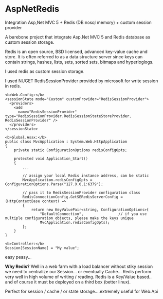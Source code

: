 # AspNetRedis
Integration Asp,Net MVC 5 + Redis (DB nosql memory) + custom session provider


A barebone project that integrate Asp.Net MVC 5 and Redis database as custom session storage.

Redis is an open source, BSD licensed, advanced key-value cache and store. It is often referred to as a data structure server since keys can contain strings, hashes, lists, sets, sorted sets, bitmaps and hyperloglogs.

I used redis as custom session storage.

I used NUGET RedisSessionProvider provided by microsoft for write session in redis.

    <b>Web.Config:</b>
    <sessionState mode="Custom" customProvider="RedisSessionProvider">      
      <providers>
        <add 
          name="RedisSessionProvider" type="RedisSessionProvider.RedisSessionStateStoreProvider, RedisSessionProvider" />
      </providers>
    </sessionState>
    
    <b>Global.Asax:</b>
    public class MvcApplication : System.Web.HttpApplication
    {
        private static ConfigurationOptions redisConfigOpts;

        protected void Application_Start()
        {
            ...

            // assign your local Redis instance address, can be static
            MvcApplication.redisConfigOpts = ConfigurationOptions.Parse("127.0.0.1:6379");

            // pass it to RedisSessionProvider configuration class
            RedisConnectionConfig.GetSERedisServerConfig = (HttpContextBase context) =>
            {
                return new KeyValuePair<string, ConfigurationOptions>(
                    "DefaultConnection",				// if you use multiple configuration objects, please make the keys unique
                    MvcApplication.redisConfigOpts);
            };
        }
    }
    
    <b>Controller:</b>
    Session[SessionName] = "My value";
    
easy peasy...
    
<b>Why Redis?</b> 
Well in a web farm with a load balancer without stiky session we need to centralize our Session... or eventually Cache...     Redis perform very well in high volume of writing / reading. Redis is a Key/Value based.. and of course it must be           deployed on a third box (better linux).

Perfect for session / cache / or state storage....extremely useful for Web.Api
    
    
    
